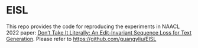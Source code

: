# EISL
This repo provides the code for reproducing the experiments in NAACL 2022 paper: [Don’t Take It Literally: An Edit-Invariant Sequence Loss for Text Generation](https://aclanthology.org/2022.naacl-main.150.pdf).
Please refer to https://github.com/guangyliu/EISL
